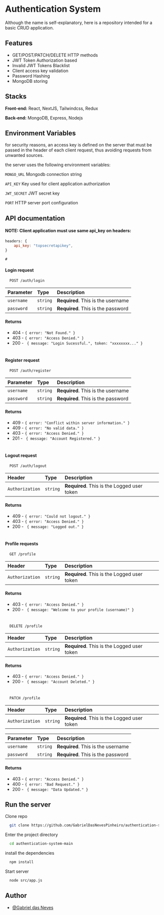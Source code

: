 
# Authentication System

Although the name is self-explanatory, here is a repository intended for a basic CRUD application.

## Features
* GET/POST/PATCH/DELETE HTTP methods
* JWT Token Authorization based
* Invalid JWT Tokens Blacklist
* Client access key validation
* Password Hashing
* MongoDB storing
## Stacks

**Front-end:** React, NextJS, Tailwindcss, Redux

**Back-end:** MongoDB, Express, Nodejs


## Environment Variables

for security reasons, an access key is defined on the server that must be passed in the header of each client request, thus avoiding requests from unwanted sources. 

the server uses the following environment variables:

`MONGO_URL` Mongodb connection string 

`API_KEY` Key used for client application authorization

`JWT_SECRET` JWT secret key

`PORT`  HTTP server port configuration


## API documentation

#### NOTE: Client application must use same api_key on headers:
```js
headers: {
    api_key: "topsecretapikey",
}

#

```
#### Login request

```http
  POST /auth/login
```

| Parameter   | Type       | Description                           |
| :---------- | :--------- | :---------------------------------- |
| `username` | `string` | **Required**. This is the username |
| `password` | `string` | **Required**. This is the password |

#### Returns
* 404 - `{ error: "Not Found." }`
* 403 - `{ error: "Access Denied." }`
* 200 - ` { message: "Login Sucessful.", token: "xxxxxxxx..." }`

#

#### Register request

```http
  POST /auth/register
```

| Parameter   | Type       | Description                           |
| :---------- | :--------- | :---------------------------------- |
| `username` | `string` | **Required**. This is the username |
| `password` | `string` | **Required**. This is the password |

#### Returns
* 409 - `{ error: "Conflict within server information." }`
* 409 - `{ error: "No valid data." }`
* 403 - `{ error: "Access Denied." }`
* 201 - ` { message: "Account Registered." }`

#

#### Logout request

```http
  POST /auth/logout
```

| Header   | Type       | Description                           |
| :---------- | :--------- | :---------------------------------- |
| `Authorization` | `string` | **Required**. This is the Logged user token |

#### Returns
* 409 - `{ error: "Could not logout." }`
* 403 - `{ error: "Access Denied." }`
* 200 - ` { message: "Logged out." }`

#

#### Profile requests

```http
  GET /profile
```

| Header   | Type       | Description                           |
| :---------- | :--------- | :---------------------------------- |
| `Authorization` | `string` | **Required**. This is the Logged user token |

#### Returns
* 403 - `{ error: "Access Denied." }`
* 200 - ` { message: "Welcome to your profile (username)" }`

#

```http
  DELETE /profile
```

| Header   | Type       | Description                           |
| :---------- | :--------- | :---------------------------------- |
| `Authorization` | `string` | **Required**. This is the Logged user token |



#### Returns
* 403 - `{ error: "Access Denied." }`
* 200 - ` { message: "Account Deleted." }`

#

```http
  PATCH /profile
```

| Header   | Type       | Description                           |
| :---------- | :--------- | :---------------------------------- |
| `Authorization` | `string` | **Required**. This is the Logged user token |

| Parameter   | Type       | Description                           |
| :---------- | :--------- | :---------------------------------- |
| `username` | `string` | **Required**. This is the username |
| `password` | `string` | **Required**. This is the password |

#### Returns
* 403 - `{ error: "Access Denied." }`
* 400 - `{ error: "Bad Request." }`
* 200 - ` { message: "Data Updated." }`
## Run the server

Clone repo

```bash
  git clone https://github.com/GabrielDasNevesPinheiro/authentication-system.git
```

Enter the project directory

```bash
  cd authentication-system-main
```

install the dependencies

```bash
  npm install
```

Start server

```bash
  node src/app.js
```


## Author

- [@Gabriel das Neves](https://www.github.com/gabrieldasnevespinheiro)

